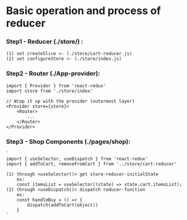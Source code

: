 # Basic operation and process of reducer

### Step1 - Reducer (./store/) :

    (1) set createSlice <- (./store/cart-reducer.js)
    (2) set configureStore <- (./store/index.js)

### Step2 - Router (./App-provider):

    import { Provider } from 'react-redux' 
    import store from './store/index'

    // Wrap it up with the provider (outermost layer)
    <Provider store={store}>
        <Router>
            ...
        </Router>
    </Provider>

### Step3 - Shop Components (./pages/shop):
    `
    import { useSelector, useDispatch } from 'react-redux'
    import { addToCart, removeFromCart } from '../store/cart-reducer'

    (1) through <useSelector()> get store-reducer-initialState
        ex: 
        const itemsList = useSelector((state) => state.cart.itemsList);
    (2) through <useDispatch()> dispatch reducer-function
        ex:
        const handleBuy = () => {
            dispatch(addToCart(object))
        }
    `   